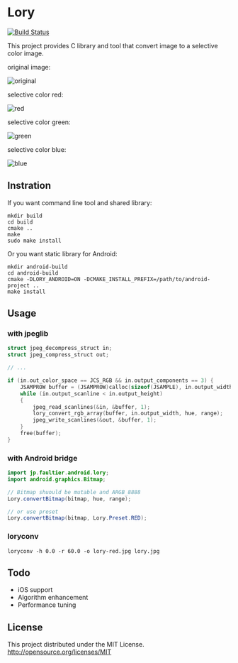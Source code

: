 # Lory
[![Build Status](https://travis-ci.org/faultier/lory.png)](https://travis-ci.org/faultier/lory)

This project provides C library and tool that convert image to a selective color image.

original image:

![original](https://raw.github.com/faultier/lory/master/img/original.jpg)

selective color red:

![red](https://raw.github.com/faultier/lory/master/img/red.jpg)

selective color green:

![green](https://raw.github.com/faultier/lory/master/img/green.jpg)

selective color blue:

![blue](https://raw.github.com/faultier/lory/master/img/blue.jpg)


## Instration

If you want command line tool and shared library:

```shell
mkdir build
cd build
cmake ..
make
sudo make install
```

Or you want static library for Android:

```shell
mkdir android-build
cd android-build
cmake -DLORY_ANDROID=ON -DCMAKE_INSTALL_PREFIX=/path/to/android-project ..
make install
```

## Usage

### with jpeglib

```c
struct jpeg_decompress_struct in;
struct jpeg_compress_struct out;

// ...

if (in.out_color_space == JCS_RGB && in.output_components == 3) {
    JSAMPROW buffer = (JSAMPROW)calloc(sizeof(JSAMPLE), in.output_width * in.output_components);
    while (in.output_scanline < in.output_height)
    {
        jpeg_read_scanlines(&in, &buffer, 1);
        lory_convert_rgb_array(buffer, in.output_width, hue, range);
        jpeg_write_scanlines(&out, &buffer, 1);
    }
    free(buffer);
}
```

### with Android bridge

```java
import jp.faultier.android.lory;
import android.graphics.Bitmap;

// Bitmap shuould be mutable and ARGB_8888
Lory.convertBitmap(bitmap, hue, range);

// or use preset
Lory.convertBitmap(bitmap, Lory.Preset.RED);
```

### loryconv

```shell
loryconv -h 0.0 -r 60.0 -o lory-red.jpg lory.jpg
```

## Todo

- iOS support
- Algorithm enhancement
- Performance tuning

## License

This project distributed under the MIT License.
http://opensource.org/licenses/MIT
